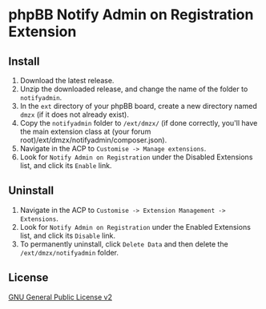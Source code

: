 # phpBB Notify Admin on Registration Extension

## Install

1. Download the latest release.
2. Unzip the downloaded release, and change the name of the folder to `notifyadmin`.
3. In the `ext` directory of your phpBB board, create a new directory named `dmzx` (if it does not already exist).
4. Copy the `notifyadmin` folder to `/ext/dmzx/` (if done correctly, you'll have the main extension class at (your forum root)/ext/dmzx/notifyadmin/composer.json).
5. Navigate in the ACP to `Customise -> Manage extensions`.
6. Look for `Notify Admin on Registration` under the Disabled Extensions list, and click its `Enable` link.

## Uninstall

1. Navigate in the ACP to `Customise -> Extension Management -> Extensions`.
2. Look for `Notify Admin on Registration` under the Enabled Extensions list, and click its `Disable` link.
3. To permanently uninstall, click `Delete Data` and then delete the `/ext/dmzx/notifyadmin` folder.

## License
[GNU General Public License v2](http://opensource.org/licenses/GPL-2.0)

